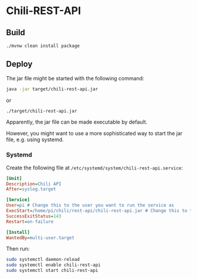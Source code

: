 # Chili-REST-API

## Build

```bash
./mvnw clean install package
```

## Deploy

The jar file might be started with the following command:

```bash
java -jar target/chili-rest-api.jar
```

or 

```bash
./target/chili-rest-api.jar
```

Apparently, the jar file can be made executable by default. 

However, you might want to use a more sophisticated way to start the jar file, e.g. using systemd.

### Systemd

Create the following file at `/etc/systemd/system/chili-rest-api.service`:

```ini
[Unit]
Description=Chili API
After=syslog.target

[Service]
User=pi # Change this to the user you want to run the service as
ExecStart=/home/pi/chili/rest-api/chili-rest-api.jar # Change this to the path of the jar
SuccessExitStatus=143
Restart=on-failure

[Install]
WantedBy=multi-user.target
```

Then run:

```bash
sudo systemctl daemon-reload
sudo systemctl enable chili-rest-api
sudo systemctl start chili-rest-api
```
